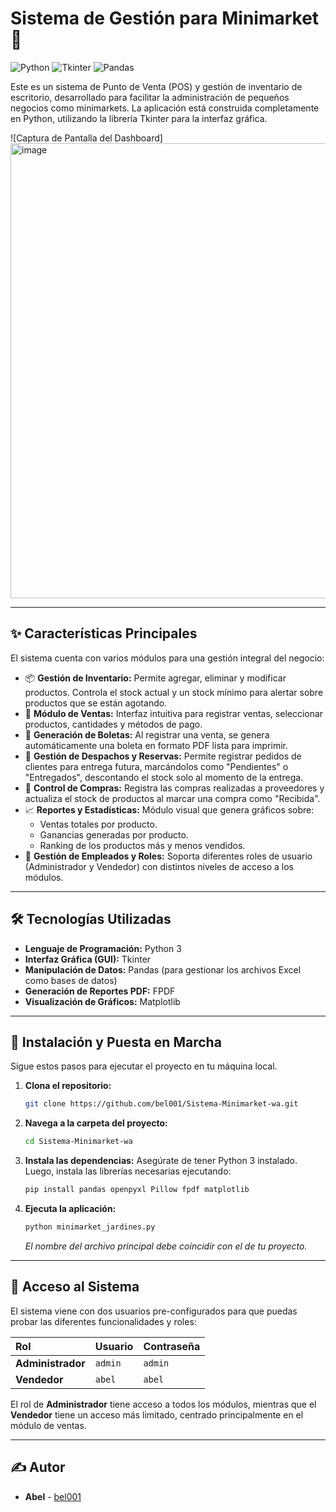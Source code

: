 # Sistema de Gestión para Minimarket  🛒

![Python](https://img.shields.io/badge/Python-3.10%2B-blue?logo=python&logoColor=white) ![Tkinter](https://img.shields.io/badge/Tkinter-GUI-orange) ![Pandas](https://img.shields.io/badge/Pandas-Data%20Analysis-green)

Este es un sistema de Punto de Venta (POS) y gestión de inventario de escritorio, desarrollado para facilitar la administración de pequeños negocios como minimarkets. La aplicación está construida completamente en Python, utilizando la librería Tkinter para la interfaz gráfica.

![Captura de Pantalla del Dashboard]
<img width="1366" height="728" alt="image" src="https://github.com/user-attachments/assets/efd6dd85-cc24-4225-acc0-f91dd97bfd5d" />



---

## ✨ Características Principales

El sistema cuenta con varios módulos para una gestión integral del negocio:

*   📦 **Gestión de Inventario:** Permite agregar, eliminar y modificar productos. Controla el stock actual y un stock mínimo para alertar sobre productos que se están agotando.
*   🛒 **Módulo de Ventas:** Interfaz intuitiva para registrar ventas, seleccionar productos, cantidades y métodos de pago.
*   📄 **Generación de Boletas:** Al registrar una venta, se genera automáticamente una boleta en formato PDF lista para imprimir.
*   🚚 **Gestión de Despachos y Reservas:** Permite registrar pedidos de clientes para entrega futura, marcándolos como "Pendientes" o "Entregados", descontando el stock solo al momento de la entrega.
*   📝 **Control de Compras:** Registra las compras realizadas a proveedores y actualiza el stock de productos al marcar una compra como "Recibida".
*   📈 **Reportes y Estadísticas:** Módulo visual que genera gráficos sobre:
    *   Ventas totales por producto.
    *   Ganancias generadas por producto.
    *   Ranking de los productos más y menos vendidos.
*   👤 **Gestión de Empleados y Roles:** Soporta diferentes roles de usuario (Administrador y Vendedor) con distintos niveles de acceso a los módulos.

---

## 🛠️ Tecnologías Utilizadas

*   **Lenguaje de Programación:** Python 3
*   **Interfaz Gráfica (GUI):** Tkinter
*   **Manipulación de Datos:** Pandas (para gestionar los archivos Excel como bases de datos)
*   **Generación de Reportes PDF:** FPDF
*   **Visualización de Gráficos:** Matplotlib

---

## 🚀 Instalación y Puesta en Marcha

Sigue estos pasos para ejecutar el proyecto en tu máquina local.

1.  **Clona el repositorio:**
    ```bash
    git clone https://github.com/bel001/Sistema-Minimarket-wa.git
    ```

2.  **Navega a la carpeta del proyecto:**
    ```bash
    cd Sistema-Minimarket-wa
    ```

3.  **Instala las dependencias:**
    Asegúrate de tener Python 3 instalado. Luego, instala las librerías necesarias ejecutando:
    ```bash
    pip install pandas openpyxl Pillow fpdf matplotlib
    ```

4.  **Ejecuta la aplicación:**
    ```bash
    python minimarket_jardines.py
    ```
    *El nombre del archivo principal debe coincidir con el de tu proyecto.*

---

## 🔑 Acceso al Sistema

El sistema viene con dos usuarios pre-configurados para que puedas probar las diferentes funcionalidades y roles:

| Rol           | Usuario | Contraseña |
| :------------ | :------ | :--------- |
| **Administrador** | `admin` | `admin`    |
| **Vendedor**      | `abel`  | `abel`     |

El rol de **Administrador** tiene acceso a todos los módulos, mientras que el **Vendedor** tiene un acceso más limitado, centrado principalmente en el módulo de ventas.

---

## ✍️ Autor

*   **Abel** - [bel001](https://github.com/bel001)
